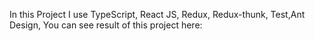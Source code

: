 In this Project I use TypeScript, React JS, Redux, Redux-thunk, Test,Ant Design,
You can see result of this project here: